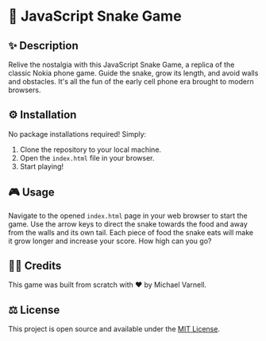 # :snake: JavaScript Snake Game

## :sparkles: Description
Relive the nostalgia with this JavaScript Snake Game, a replica of the classic Nokia phone game. Guide the snake, grow its length, and avoid walls and obstacles. It's all the fun of the early cell phone era brought to modern browsers.

## :gear: Installation
No package installations required! Simply:
1. Clone the repository to your local machine.
2. Open the `index.html` file in your browser.
3. Start playing!

## :video_game: Usage
Navigate to the opened `index.html` page in your web browser to start the game. Use the arrow keys to direct the snake towards the food and away from the walls and its own tail. Each piece of food the snake eats will make it grow longer and increase your score. How high can you go?

## :man_technologist: Credits
This game was built from scratch with :heart: by Michael Varnell.

## :balance_scale: License
This project is open source and available under the [MIT License](LICENSE).
